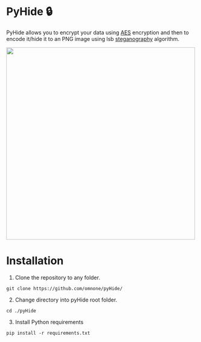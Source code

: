 # PyHide :lock:
PyHide allows you to encrypt your data using [AES](https://en.wikipedia.org/wiki/Advanced_Encryption_Standard) encryption and then to encode it/hide it to an PNG image using lsb [steganography](https://en.wikipedia.org/wiki/Steganography) algorithm. 

<img src="screenshot.png" width="500" height="510">


# Installation

1. Clone the repository to any folder.

```
git clone https://github.com/omnone/pyHide/
```

2. Change directory into pyHide root folder.

```
cd ./pyHide
```

3. Install Python requirements

```
pip install -r requirements.txt
```



